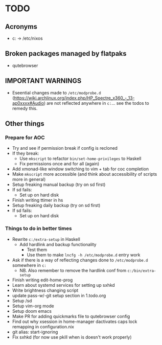# TODO

## Acronyms

- c: -> /etc/nixos
 
## Broken packages managed by flatpaks

- qutebrowser
 
## IMPORTANT WARNINGS

- Eseential changes made to `/etc/modprobe.d` (https://wiki.archlinux.org/index.php/HP_Spectre_x360_-_13-ap0xxxx#Audio) are not reflected anywhere in `c:`... see the todos to remedy this.

## Other things

### Prepare for AOC

- Try and see if permission break if config is recloned
- If they break:
    - Use `mkscript` to refactor `bin/set-home-privileges` to Haskell
    - Fix permissions once and for all (again)
- Add xmonad-like window switching to vim + tab for coc completion
- Make `mkscript` more accessible (and think about accessibility of scripts more in general)
- Setup freaking manual backup (try on sd first)
- If sd fails:
    - Set up on hard disk
- Finish writing ttimer in hs
- Setup freaking daily backup (try on sd first)
- If sd fails:
    - Set up on hard disk

### Things to do in better times

- Rewrite `c:/extra-setup` in Haskell
    - Add hardlink and backup functionality
        - Test them
        - Use them to make `lncfg -h /etc/modprobe.d` entry work
- Ask if there is a way of reflecting changes done to `/etc/modprobe.d` somewhere in `c:`
    - NB. Also remember to remove the hardlink conf from `c:/bin/extra-setup`
- Finish writing edit-home-prog
- Learn about systemd services for setting up sxhkd
- Write brightness changing script
- update pass-w/-git setup section in 1.todo.org
- Setup /sd
- Setup vim-org mode
- Setup doom emacs
- Make PR for adding quickmarks file to qutebrowser config
- Find out why xsession in home-manager dactivates caps lock remapping in configuration.nix
- git alias: start-ignoring
- Fix sxhkd (for now use pkill when is doesn't work properly)

